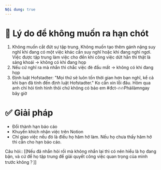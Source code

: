 ```yaml
---
Nội dung: true
---
```


# 🤔 Lý do để không muốn ra hạn chót
1. Không muốn cắt đứt sự tập trung. Không muốn tạo thêm gánh nặng suy nghĩ khi đang có một việc khác cần suy nghĩ hoặc khi đang nghỉ ngơi. Việc được tập trung làm việc cho đến khi công việc dứt hẳn thì thật là sảng khoái
-> không có khi đang họp
2. Nếu cứ nghĩ ra mà nhắn thì chắc việc đè đầu mất
-> không có khi đang họp
3. Định luật Hofstadter: "Mọi thứ sẽ luôn tốn thời gian hơn bạn nghĩ, kể cả khi bạn đã tính đến định luật Hofstadter."
Ko cần xin lỗi đâu. Hôm qua anh chỉ hỏi tình hình thôi chứ không có bảo em #đct-🔥🔥Phảilàmngay bây giờ
# ✅ Giải pháp
- Đổi thành hạn báo cáo
- Khuyến khích nhận việc trên Notion
- Chỉ giao việc nếu đó là điều họ hăm hở làm. Nếu họ chưa thấy hăm hở thì cần cho hạn báo cáo. 

Câu hỏi:: [[Nếu đã nhắn hỏi rồi mà không nhắn lại thì có nên hiểu là họ đang bận, và cứ để họ tập trung để giải quyết công việc quan trọng của mình trước không？]]